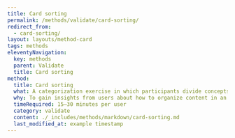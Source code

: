```yaml
---
title: Card sorting
permalink: /methods/validate/card-sorting/
redirect_from:
  - card-sorting/
layout: layouts/method-card
tags: methods
eleventyNavigation:
  key: methods
  parent: Validate
  title: Card sorting
method:
  title: Card sorting
  what: A categorization exercise in which participants divide concepts into different groups based on their understanding of those concepts.
  why: To gain insights from users about how to organize content in an intuitive way.
  timeRequired: 15–30 minutes per user
  category: validate
  content: ./_includes/methods/markdown/card-sorting.md
  last_modified_at: example timestamp
---
```

